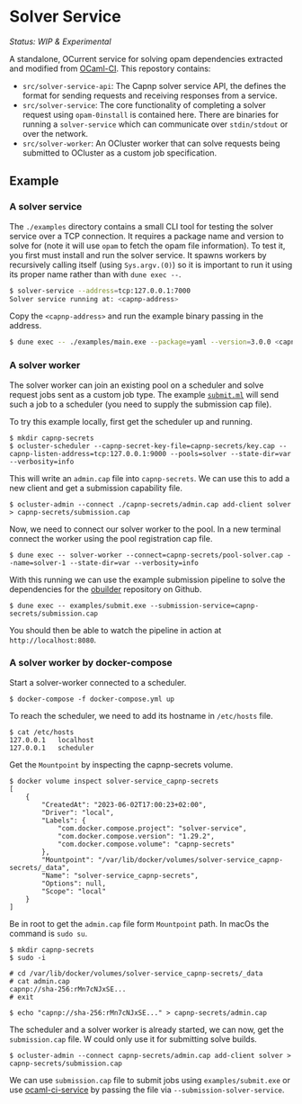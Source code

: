 # Solver Service

*Status: WIP & Experimental*

A standalone, OCurrent service for solving opam dependencies extracted and modified from [OCaml-CI](https://github.com/ocurrent/ocaml-ci). This repostory contains:

 - `src/solver-service-api`: The Capnp solver service API, the defines the format for sending requests and receiving responses from a service.
 - `src/solver-service`: The core functionality of completing a solver request using `opam-0install` is contained here. There are binaries for running a `solver-service` which can communicate over `stdin/stdout` or over the network.
 - `src/solver-worker`: An OCluster worker that can solve requests being submitted to OCluster as a custom job specification.

## Example

### A solver service

The `./examples` directory contains a small CLI tool for testing the solver service over a TCP connection. It requires a package name and version to solve for (note it will use `opam` to fetch the opam file information). To test it, you first must install and run the solver service. It spawns workers by recursively calling itself (using `Sys.argv.(0)`) so it is important to run it using its proper name rather than with `dune exec --`.

```sh
$ solver-service --address=tcp:127.0.0.1:7000
Solver service running at: <capnp-address>
```

Copy the `<capnp-address>` and run the example binary passing in the address.

```sh
$ dune exec -- ./examples/main.exe --package=yaml --version=3.0.0 <capnp-address>
```

### A solver worker

The solver worker can join an existing pool on a scheduler and solve request jobs sent as a custom job type. The example [`submit.ml`](examples/submit.ml) will send such a job to a scheduler (you need to supply the submission cap file).

To try this example locally, first get the scheduler up and running.

```
$ mkdir capnp-secrets
$ ocluster-scheduler --capnp-secret-key-file=capnp-secrets/key.cap --capnp-listen-address=tcp:127.0.0.1:9000 --pools=solver --state-dir=var --verbosity=info
```

This will write an `admin.cap` file into `capnp-secrets`. We can use this to add a new client and get a submission capability file.

```
$ ocluster-admin --connect ./capnp-secrets/admin.cap add-client solver > capnp-secrets/submission.cap
```

Now, we need to connect our solver worker to the pool. In a new terminal connect the worker using the pool registration cap file.

```
$ dune exec -- solver-worker --connect=capnp-secrets/pool-solver.cap --name=solver-1 --state-dir=var --verbosity=info
```

With this running we can use the example submission pipeline to solve the dependencies for the [obuilder](https://github.com/ocurrent/obuilder) repository on Github.

```
$ dune exec -- examples/submit.exe --submission-service=capnp-secrets/submission.cap
```

You should then be able to watch the pipeline in action at `http://localhost:8080`.

### A solver worker by docker-compose

Start a solver-worker connected to a scheduler.

```
$ docker-compose -f docker-compose.yml up
```

To reach the scheduler, we need to add its hostname in `/etc/hosts` file.
```
$ cat /etc/hosts
127.0.0.1   localhost
127.0.0.1   scheduler
```

Get the `Mountpoint` by inspecting the capnp-secrets volume.
```
$ docker volume inspect solver-service_capnp-secrets
[
    {
        "CreatedAt": "2023-06-02T17:00:23+02:00",
        "Driver": "local",
        "Labels": {
            "com.docker.compose.project": "solver-service",
            "com.docker.compose.version": "1.29.2",
            "com.docker.compose.volume": "capnp-secrets"
        },
        "Mountpoint": "/var/lib/docker/volumes/solver-service_capnp-secrets/_data",
        "Name": "solver-service_capnp-secrets",
        "Options": null,
        "Scope": "local"
    }
]
```

Be in root to get the `admin.cap` file form `Mountpoint` path. In macOs the command is `sudo su`.

```
$ mkdir capnp-secrets
$ sudo -i

# cd /var/lib/docker/volumes/solver-service_capnp-secrets/_data
# cat admin.cap
capnp://sha-256:rMn7cNJxSE...
# exit

$ echo "capnp://sha-256:rMn7cNJxSE..." > capnp-secrets/admin.cap
```

The scheduler and a solver worker is already started, we can now, get the `submission.cap` file. W could only use it for submitting solve builds.

```
$ ocluster-admin --connect capnp-secrets/admin.cap add-client solver > capnp-secrets/submission.cap
```

We can use `submission.cap` file to submit jobs using `examples/submit.exe` or use
[ocaml-ci-service](https://github.com/ocurrent/ocaml-ci) by passing the file via `--submission-solver-service`.
